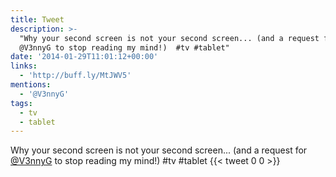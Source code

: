```yaml
---
title: Tweet
description: >-
  "Why your second screen is not your second screen... (and a request for
  @V3nnyG to stop reading my mind!)  #tv #tablet"
date: '2014-01-29T11:01:12+00:00'
links:
  - 'http://buff.ly/MtJWV5'
mentions:
  - '@V3nnyG'
tags:
  - tv
  - tablet
---
```

Why your second screen is not your second screen... (and a request for [@V3nnyG](https://twitter.com/@V3nnyG) to stop reading my mind!)  #tv #tablet
      {{< tweet 0 0 >}}
    
